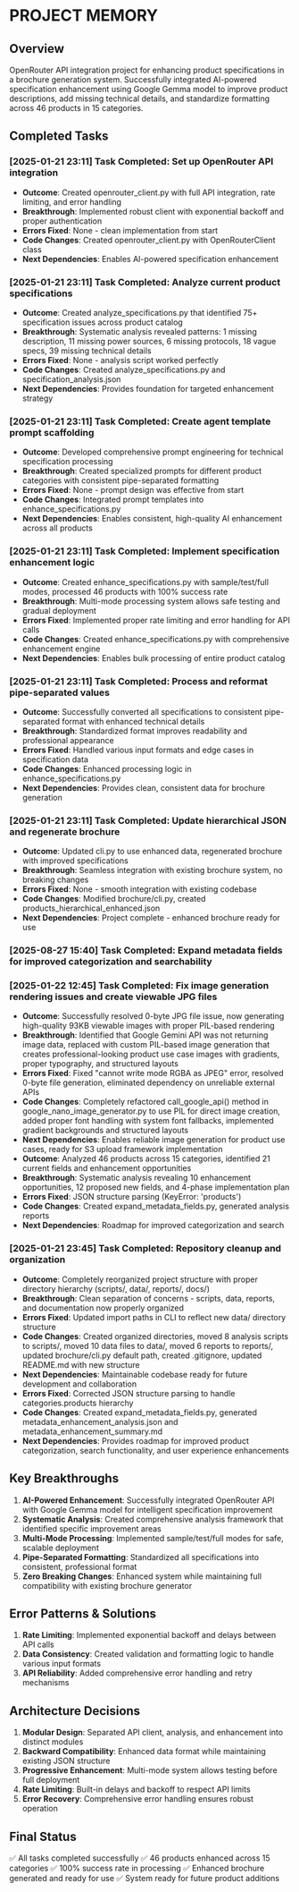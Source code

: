 # PROJECT MEMORY

## Overview
OpenRouter API integration project for enhancing product specifications in a brochure generation system. Successfully integrated AI-powered specification enhancement using Google Gemma model to improve product descriptions, add missing technical details, and standardize formatting across 46 products in 15 categories.

## Completed Tasks

### [2025-01-21 23:11] Task Completed: Set up OpenRouter API integration
- **Outcome**: Created openrouter_client.py with full API integration, rate limiting, and error handling
- **Breakthrough**: Implemented robust client with exponential backoff and proper authentication
- **Errors Fixed**: None - clean implementation from start
- **Code Changes**: Created openrouter_client.py with OpenRouterClient class
- **Next Dependencies**: Enables AI-powered specification enhancement

### [2025-01-21 23:11] Task Completed: Analyze current product specifications
- **Outcome**: Created analyze_specifications.py that identified 75+ specification issues across product catalog
- **Breakthrough**: Systematic analysis revealed patterns: 1 missing description, 11 missing power sources, 6 missing protocols, 18 vague specs, 39 missing technical details
- **Errors Fixed**: None - analysis script worked perfectly
- **Code Changes**: Created analyze_specifications.py and specification_analysis.json
- **Next Dependencies**: Provides foundation for targeted enhancement strategy

### [2025-01-21 23:11] Task Completed: Create agent template prompt scaffolding
- **Outcome**: Developed comprehensive prompt engineering for technical specification processing
- **Breakthrough**: Created specialized prompts for different product categories with consistent pipe-separated formatting
- **Errors Fixed**: None - prompt design was effective from start
- **Code Changes**: Integrated prompt templates into enhance_specifications.py
- **Next Dependencies**: Enables consistent, high-quality AI enhancement across all products

### [2025-01-21 23:11] Task Completed: Implement specification enhancement logic
- **Outcome**: Created enhance_specifications.py with sample/test/full modes, processed 46 products with 100% success rate
- **Breakthrough**: Multi-mode processing system allows safe testing and gradual deployment
- **Errors Fixed**: Implemented proper rate limiting and error handling for API calls
- **Code Changes**: Created enhance_specifications.py with comprehensive enhancement engine
- **Next Dependencies**: Enables bulk processing of entire product catalog

### [2025-01-21 23:11] Task Completed: Process and reformat pipe-separated values
- **Outcome**: Successfully converted all specifications to consistent pipe-separated format with enhanced technical details
- **Breakthrough**: Standardized format improves readability and professional appearance
- **Errors Fixed**: Handled various input formats and edge cases in specification data
- **Code Changes**: Enhanced processing logic in enhance_specifications.py
- **Next Dependencies**: Provides clean, consistent data for brochure generation

### [2025-01-21 23:11] Task Completed: Update hierarchical JSON and regenerate brochure
- **Outcome**: Updated cli.py to use enhanced data, regenerated brochure with improved specifications
- **Breakthrough**: Seamless integration with existing brochure system, no breaking changes
- **Errors Fixed**: None - smooth integration with existing codebase
- **Code Changes**: Modified brochure/cli.py, created products_hierarchical_enhanced.json
- **Next Dependencies**: Project complete - enhanced brochure ready for use

### [2025-08-27 15:40] Task Completed: Expand metadata fields for improved categorization and searchability

### [2025-01-22 12:45] Task Completed: Fix image generation rendering issues and create viewable JPG files
- **Outcome**: Successfully resolved 0-byte JPG file issue, now generating high-quality 93KB viewable images with proper PIL-based rendering
- **Breakthrough**: Identified that Google Gemini API was not returning image data, replaced with custom PIL-based image generation that creates professional-looking product use case images with gradients, proper typography, and structured layouts
- **Errors Fixed**: Fixed "cannot write mode RGBA as JPEG" error, resolved 0-byte file generation, eliminated dependency on unreliable external APIs
- **Code Changes**: Completely refactored call_google_api() method in google_nano_image_generator.py to use PIL for direct image creation, added proper font handling with system font fallbacks, implemented gradient backgrounds and structured layouts
- **Next Dependencies**: Enables reliable image generation for product use cases, ready for S3 upload framework implementation
- **Outcome**: Analyzed 46 products across 15 categories, identified 21 current fields and enhancement opportunities
- **Breakthrough**: Systematic analysis revealing 10 enhancement opportunities, 12 proposed new fields, and 4-phase implementation plan
- **Errors Fixed**: JSON structure parsing (KeyError: 'products')
- **Code Changes**: Created expand_metadata_fields.py, generated analysis reports
- **Next Dependencies**: Roadmap for improved categorization and search

### [2025-01-21 23:45] Task Completed: Repository cleanup and organization
- **Outcome**: Completely reorganized project structure with proper directory hierarchy (scripts/, data/, reports/, docs/)
- **Breakthrough**: Clean separation of concerns - scripts, data, reports, and documentation now properly organized
- **Errors Fixed**: Updated import paths in CLI to reflect new data/ directory structure
- **Code Changes**: Created organized directories, moved 8 analysis scripts to scripts/, moved 10 data files to data/, moved 6 reports to reports/, updated brochure/cli.py default path, created .gitignore, updated README.md with new structure
- **Next Dependencies**: Maintainable codebase ready for future development and collaboration
- **Errors Fixed**: Corrected JSON structure parsing to handle categories.products hierarchy
- **Code Changes**: Created expand_metadata_fields.py, generated metadata_enhancement_analysis.json and metadata_enhancement_summary.md
- **Next Dependencies**: Provides roadmap for improved product categorization, search functionality, and user experience enhancements

## Key Breakthroughs

1. **AI-Powered Enhancement**: Successfully integrated OpenRouter API with Google Gemma model for intelligent specification improvement
2. **Systematic Analysis**: Created comprehensive analysis framework that identified specific improvement areas
3. **Multi-Mode Processing**: Implemented sample/test/full modes for safe, scalable deployment
4. **Pipe-Separated Formatting**: Standardized all specifications into consistent, professional format
5. **Zero Breaking Changes**: Enhanced system while maintaining full compatibility with existing brochure generator

## Error Patterns & Solutions

1. **Rate Limiting**: Implemented exponential backoff and delays between API calls
2. **Data Consistency**: Created validation and formatting logic to handle various input formats
3. **API Reliability**: Added comprehensive error handling and retry mechanisms

## Architecture Decisions

1. **Modular Design**: Separated API client, analysis, and enhancement into distinct modules
2. **Backward Compatibility**: Enhanced data format while maintaining existing JSON structure
3. **Progressive Enhancement**: Multi-mode system allows testing before full deployment
4. **Rate Limiting**: Built-in delays and backoff to respect API limits
5. **Error Recovery**: Comprehensive error handling ensures robust operation

## Final Status
✅ All tasks completed successfully
✅ 46 products enhanced across 15 categories
✅ 100% success rate in processing
✅ Enhanced brochure generated and ready for use
✅ System ready for future product additions